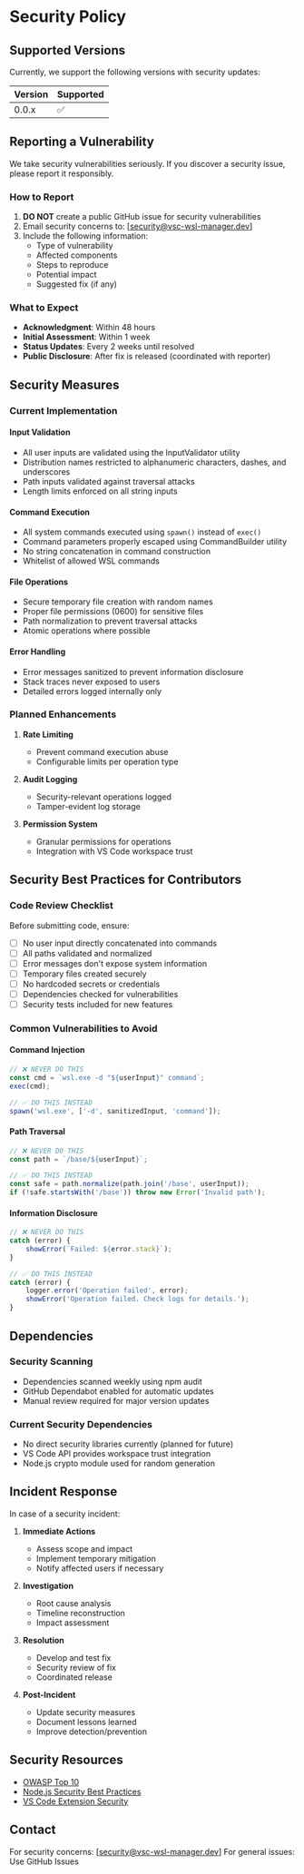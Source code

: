 # Security Policy

## Supported Versions

Currently, we support the following versions with security updates:

| Version | Supported          |
| ------- | ------------------ |
| 0.0.x   | :white_check_mark: |

## Reporting a Vulnerability

We take security vulnerabilities seriously. If you discover a security issue, please report it responsibly.

### How to Report

1. **DO NOT** create a public GitHub issue for security vulnerabilities
2. Email security concerns to: [security@vsc-wsl-manager.dev]
3. Include the following information:
   - Type of vulnerability
   - Affected components
   - Steps to reproduce
   - Potential impact
   - Suggested fix (if any)

### What to Expect

- **Acknowledgment**: Within 48 hours
- **Initial Assessment**: Within 1 week
- **Status Updates**: Every 2 weeks until resolved
- **Public Disclosure**: After fix is released (coordinated with reporter)

## Security Measures

### Current Implementation

#### Input Validation
- All user inputs are validated using the InputValidator utility
- Distribution names restricted to alphanumeric characters, dashes, and underscores
- Path inputs validated against traversal attacks
- Length limits enforced on all string inputs

#### Command Execution
- All system commands executed using `spawn()` instead of `exec()`
- Command parameters properly escaped using CommandBuilder utility
- No string concatenation in command construction
- Whitelist of allowed WSL commands

#### File Operations
- Secure temporary file creation with random names
- Proper file permissions (0600) for sensitive files
- Path normalization to prevent traversal attacks
- Atomic operations where possible

#### Error Handling
- Error messages sanitized to prevent information disclosure
- Stack traces never exposed to users
- Detailed errors logged internally only

### Planned Enhancements

1. **Rate Limiting**
   - Prevent command execution abuse
   - Configurable limits per operation type

2. **Audit Logging**
   - Security-relevant operations logged
   - Tamper-evident log storage

3. **Permission System**
   - Granular permissions for operations
   - Integration with VS Code workspace trust

## Security Best Practices for Contributors

### Code Review Checklist

Before submitting code, ensure:

- [ ] No user input directly concatenated into commands
- [ ] All paths validated and normalized
- [ ] Error messages don't expose system information
- [ ] Temporary files created securely
- [ ] No hardcoded secrets or credentials
- [ ] Dependencies checked for vulnerabilities
- [ ] Security tests included for new features

### Common Vulnerabilities to Avoid

#### Command Injection
```typescript
// ❌ NEVER DO THIS
const cmd = `wsl.exe -d "${userInput}" command`;
exec(cmd);

// ✅ DO THIS INSTEAD
spawn('wsl.exe', ['-d', sanitizedInput, 'command']);
```

#### Path Traversal
```typescript
// ❌ NEVER DO THIS
const path = `/base/${userInput}`;

// ✅ DO THIS INSTEAD
const safe = path.normalize(path.join('/base', userInput));
if (!safe.startsWith('/base')) throw new Error('Invalid path');
```

#### Information Disclosure
```typescript
// ❌ NEVER DO THIS
catch (error) {
    showError(`Failed: ${error.stack}`);
}

// ✅ DO THIS INSTEAD
catch (error) {
    logger.error('Operation failed', error);
    showError('Operation failed. Check logs for details.');
}
```

## Dependencies

### Security Scanning

- Dependencies scanned weekly using npm audit
- GitHub Dependabot enabled for automatic updates
- Manual review required for major version updates

### Current Security Dependencies

- No direct security libraries currently (planned for future)
- VS Code API provides workspace trust integration
- Node.js crypto module used for random generation

## Incident Response

In case of a security incident:

1. **Immediate Actions**
   - Assess scope and impact
   - Implement temporary mitigation
   - Notify affected users if necessary

2. **Investigation**
   - Root cause analysis
   - Timeline reconstruction
   - Impact assessment

3. **Resolution**
   - Develop and test fix
   - Security review of fix
   - Coordinated release

4. **Post-Incident**
   - Update security measures
   - Document lessons learned
   - Improve detection/prevention

## Security Resources

- [OWASP Top 10](https://owasp.org/www-project-top-ten/)
- [Node.js Security Best Practices](https://nodejs.org/en/docs/guides/security/)
- [VS Code Extension Security](https://code.visualstudio.com/api/advanced-topics/security)

## Contact

For security concerns: [security@vsc-wsl-manager.dev]
For general issues: Use GitHub Issues